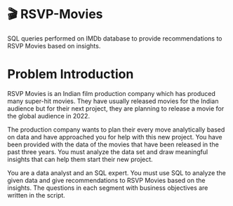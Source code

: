 # 🎬 RSVP-Movies
SQL queries performed on IMDb database to provide recommendations to RSVP Movies based on insights.


# Problem Introduction
RSVP Movies is an Indian film production company which has produced many super-hit movies. They have usually released movies for the Indian audience but for their next project, they are planning to release a movie for the global audience in 2022.

The production company wants to plan their every move analytically based on data and have approached you for help with this new project. You have been provided with the data of the movies that have been released in the past three years. You must analyze the data set and draw meaningful insights that can help them start their new project.

You are a data analyst and an SQL expert. You must use SQL to analyze the given data and give recommendations to RSVP Movies based on the insights. The questions in each segment with business objectives are written in the script.


